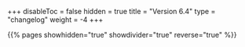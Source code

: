 +++
disableToc = false
hidden = true
title = "Version 6.4"
type = "changelog"
weight = -4
+++

{{% pages showhidden="true" showdivider="true" reverse="true" %}}
